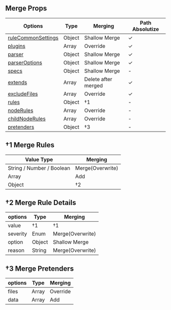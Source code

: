 ## Merge Props

| Options                                                                       | Type   | Merging             | Path Absolutize |
| ----------------------------------------------------------------------------- | ------ | ------------------- | --------------- |
| [ruleCommonSettings](https://markuplint.dev/configuration#ruleCommonSettings) | Object | Shallow Merge       | ✓               |
| [plugins](https://markuplint.dev/configuration#plugins)                       | Array  | Override            | ✓               |
| [parser](https://markuplint.dev/configuration#parser)                         | Object | Shallow Merge       | ✓               |
| [parserOptions](https://markuplint.dev/configuration#parserOptions)           | Object | Shallow Merge       | ✓               |
| [specs](https://markuplint.dev/configuration#specs)                           | Object | Shallow Merge       | -               |
| [extends](https://markuplint.dev/configuration#extends)                       | Array  | Delete after merged | ✓               |
| [excludeFiles](https://markuplint.dev/configuration#excludeFiles)             | Array  | Override            | ✓               |
| [rules](https://markuplint.dev/configuration#rules)                           | Object | †1                  | -               |
| [nodeRules](https://markuplint.dev/configuration#nodeRules)                   | Array  | Override            | -               |
| [childNodeRules](https://markuplint.dev/configuration#childNodeRules)         | Array  | Override            | -               |
| [pretenders](https://markuplint.dev/configuration#pretenders)                 | Object | †3                  | -               |

## †1 Merge Rules

| Value Type                | Merging          |
| ------------------------- | ---------------- |
| String / Number / Boolean | Merge(Overwrite) |
| Array                     | Add              |
| Object                    | †2               |

## †2 Merge Rule Details

| options  | Type   | Merging          |
| -------- | ------ | ---------------- |
| value    | †1     | †1               |
| severity | Enum   | Merge(Overwrite) |
| option   | Object | Shallow Merge    |
| reason   | String | Merge(Overwrite) |

## †3 Merge Pretenders

| options | Type  | Merging  |
| ------- | ----- | -------- |
| files   | Array | Override |
| data    | Array | Add      |
